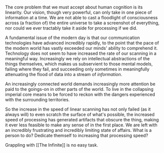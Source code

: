 The core problem that we must accept about human cognition is its linearity. Our vision, though very powerful, can only take in one piece of information at a time. We are not able to cast a floodlight of consciousness across (a fraction of) the entire universe to take a screenshot of everything, nor could we ever tractably take it aside for processing if we did. 

A fundamental issue of the modern day is that our communication technologies have advanced incredibly rapidly, to the point that the pace of the modern world has vastly exceeded our minds' ability to comprehend it. Technology does not seem to have increased the rate of our scanning in a meaningful way. Increasingly we rely on intellectual abstractions of the things themselves, which makes us subservient to those mental models, failing where they fail, and succeeding only sometimes in meaningfully attenuating the flood of data into a stream of *information*. 

An increasingly connected world demands increasingly more attention be paid to the goings-on in other parts of the world. To live in the collapsing imperial core means to be forced to reckon with the dangers experienced with the surrounding territories.

So the increase in the speed of linear scanning has not only failed (as it always will) to even scratch the surface of what's possible, the increased speed of processing has generated artifacts that obscure the thing, making it ever less feasible to make any sense of in the first place. We are left with an incredibly frustrating and incredibly limiting state of affairs. What is a person to do? Dedicate themself to increasing that processing speed? 

Grappling with [[The Infinite]] is no easy task.